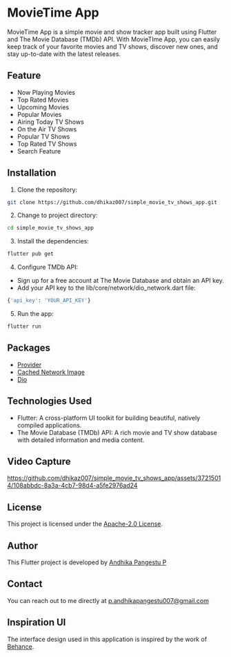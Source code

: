 # MovieTime App
MovieTime App is a simple movie and show tracker app built using Flutter and The Movie Database (TMDb) API. With MovieTIme App, you can easily keep track of your favorite movies and TV shows, discover new ones, and stay up-to-date with the latest releases.

## Feature
* Now Playing Movies
* Top Rated Movies
* Upcoming Movies
* Popular Movies
* Airing Today TV Shows
* On the Air TV Shows
* Popular TV Shows
* Top Rated TV Shows
* Search Feature

## Installation
1. Clone the repository:
```bash
git clone https://github.com/dhikaz007/simple_movie_tv_shows_app.git
```
2. Change to project directory:
```bash
cd simple_movie_tv_shows_app
```
3. Install the dependencies:
```bash
flutter pub get
```
4. Configure TMDb API: 
* Sign up for a free account at The Movie Database and obtain an API key.
* Add your API key to the lib/core/network/dio_network.dart file:
```bash
{'api_key': 'YOUR_API_KEY'}
```
5. Run the app:
```bash
flutter run
```

## Packages
* [Provider](https://pub.dev/packages/provider)
* [Cached Network Image](https://pub.dev/packages/cached_network_image)
* [Dio](https://pub.dev/packages/dio)

## Technologies Used
* Flutter: A cross-platform UI toolkit for building beautiful, natively compiled applications.
* The Movie Database (TMDb) API: A rich movie and TV show database with detailed information and media content.

## Video Capture
https://github.com/dhikaz007/simple_movie_tv_shows_app/assets/37215014/108abbdc-8a3a-4cb7-98d4-a5fe2976ad24

## License
This project is licensed under the [Apache-2.0 License](https://github.com/dhikaz007/simple_movie_tv_shows_app/blob/master/LICENSE.md).

## Author
This Flutter project is developed by [Andhika Pangestu P](https://github.com/dhikaz007)

## Contact
You can reach out to me directly at p.andhikapangestu007@gmail.com

## Inspiration UI
The interface design used in this application is inspired by the work of [Behance](https://www.behance.net/gallery/132150645/Cinema-App-Design-concept?tracking_source=search_projects%7Cmovie+app+mobile).
